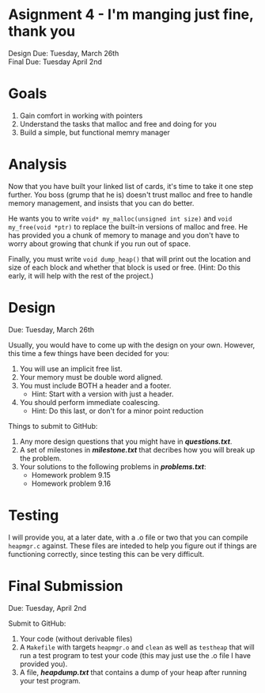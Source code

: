 # Asignment 4 - I'm manging just fine, thank you
Design Due: Tuesday, March 26th  
Final Due: Tuesday April 2nd

# Goals
1. Gain comfort in working with pointers
2. Understand the tasks that malloc and free and doing for you
3. Build a simple, but functional memry manager

# Analysis
Now that you have built your linked list of cards, it's time to take it one step further. You boss (grump that he is) doesn't trust malloc and free to handle memory management, and insists that you can do better.

He wants you to write ```void* my_malloc(unsigned int size)``` and ```void my_free(void *ptr)``` to replace the built-in versions of malloc and free. He has provided you a chunk of memory to manage and you don't have to worry about growing that chunk if you run out of space.

Finally, you must write ```void dump_heap()``` that will print out the location and size of each block and whether that block is used or free. (Hint: Do this early, it will help with the rest of the project.)

# Design
Due: Tuesday, March 26th

Usually, you would have to come up with the design on your own. However, this time a few things have been decided for you:
1. You will use an implicit free list.
2. Your memory must be double word aligned.
3. You must include BOTH a header and a footer.
    * Hint: Start with a version with just a header.
4. You should perform immediate coalescing.
    * Hint: Do this last, or don't for a minor point reduction
    
Things to submit to GitHub:
1. Any more design questions that you might have in ***questions.txt***.
2. A set of milestones in ***milestone.txt*** that decribes how you will break up the problem.
3. Your solutions to the following problems in ***problems.txt***:
    * Homework problem 9.15
    * Homework problem 9.16

# Testing
I will provide you, at a later date, with a .o file or two that you can compile ```heapmgr.c``` against. These files are inteded to help you figure out if things are functioning correctly, since testing this can be very difficult.

# Final Submission
Due: Tuesday, April 2nd

Submit to GitHub:
1. Your code (without derivable files)
2. A ```Makefile``` with targets ```heapmgr.o``` and ```clean``` as well as ```testheap``` that will run a test program to test your code (this may just use the .o file I have provided you).
3. A file, ***heapdump.txt*** that contains a dump of your heap after running your test program.
